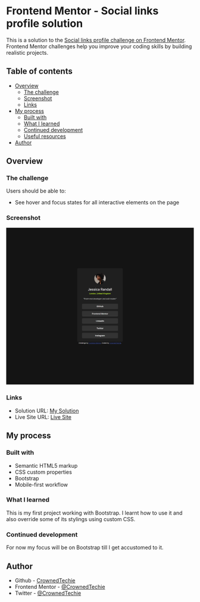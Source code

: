 # Frontend Mentor - Social links profile solution

This is a solution to the [Social links profile challenge on Frontend Mentor](https://www.frontendmentor.io/challenges/social-links-profile-UG32l9m6dQ). Frontend Mentor challenges help you improve your coding skills by building realistic projects. 

## Table of contents

- [Overview](#overview)
  - [The challenge](#the-challenge)
  - [Screenshot](#screenshot)
  - [Links](#links)
- [My process](#my-process)
  - [Built with](#built-with)
  - [What I learned](#what-i-learned)
  - [Continued development](#continued-development)
  - [Useful resources](#useful-resources)
- [Author](#author)

## Overview

### The challenge

Users should be able to:

- See hover and focus states for all interactive elements on the page

### Screenshot

![](./assets/images/my-design-preview.png)


### Links

- Solution URL: [My Solution](https://www.frontendmentor.io/solutions/sociallinksprofile-using-bootstrap-N_oRuFA1J3)
- Live Site URL: [Live Site](https://crownedtechie.github.io/socials-links-profile/)

## My process

### Built with

- Semantic HTML5 markup
- CSS custom properties
- Bootstrap
- Mobile-first workflow

### What I learned

This is my first project working with Bootstrap. I learnt how to use it and also override some of its stylings using custom CSS. 


### Continued development

For now my focus will be on Bootstrap till I get accustomed to it.


## Author

- Github - [CrownedTechie](https://github.com/CrownedTechie)
- Frontend Mentor - [@CrownedTechie](https://www.frontendmentor.io/profile/CrownedTechie)
- Twitter - [@CrownedTechie](https://www.twitter.com/CrownedTechie)